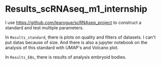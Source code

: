# Results_scRNAseq_m1_internship
I use https://github.com/learogue/scRNAseq_project to construct a standard and test multiple parameters.

In `Results_standard`, there is plots on quality and filters of datasets. I can't put datas because of size. And there is also a jupyter notebook on the analysis of this standard with UMAP's and Volcano plot.

In `Results_EBs`, there is results of analysis embryoid bodies.
